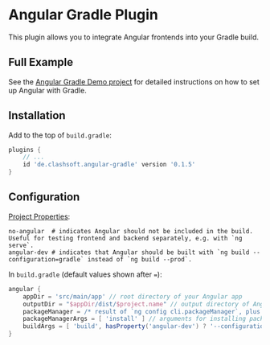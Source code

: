 # Angular Gradle Plugin

This plugin allows you to integrate Angular frontends into your Gradle build.

## Full Example

See the [Angular Gradle Demo project](https://github.com/Clashsoft/Angular-Gradle-Demo) for detailed instructions on how to set up Angular with Gradle.

## Installation

Add to the top of `build.gradle`:

```groovy
plugins {
    // ...
    id 'de.clashsoft.angular-gradle' version '0.1.5'
}
```

## Configuration

[Project Properties](https://docs.gradle.org/current/userguide/build_environment.html#sec:project_properties):

```properties
no-angular  # indicates Angular should not be included in the build. Useful for testing frontend and backend separately, e.g. with `ng serve`.
angular-dev # indicates that Angular should be built with `ng build --configuration=gradle` instead of `ng build --prod`.
```

In `build.gradle` (default values shown after `=`):

```groovy
angular {
    appDir = 'src/main/app' // root directory of your Angular app
    outputDir = "$appDir/dist/$project.name" // output directory of Angular build. Default assumes Angular project has the same name as the gradle project.
    packageManager = /* result of `ng config cli.packageManager`, plus .cmd on Windows) */'' // for installing packages prior to Angular build
    packageManagerArgs = [ 'install' ] // arguments for installing packages, passed to package manager
    buildArgs = [ 'build', hasProperty('angular-dev') ? '--configuration=gradle' : '--prod' ]
}
```
